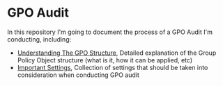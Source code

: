 # GPO Audit
 
In this repository I'm going to document the process of a GPO Audit I'm conducting, including:
- [Understanding The GPO Structure](/Understanding%20The%20GPO%20Structure.md), Detailed explanation of the Group Policy Object structure (what is it, how it can be applied, etc)
- [Important Settings](/Important%20Settings.md), Collection of settings that should be taken into consideration when conducting GPO audit 